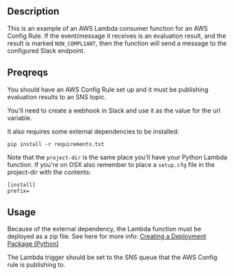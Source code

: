 ## Description

This is an example of an AWS Lambda consumer function for an AWS Config Rule. If the event/message it receives is an evaluation result, and the result is marked `NON_COMPLIANT`, 
then the function will send a message to the configured Slack endpoint. 

## Preqreqs

You should have an AWS Config Rule set up and it must be publishing evaluation results to an SNS topic. 

You'll need to create a webhook in Slack and use it as the value for the url variable.

It also requires some external dependencies to be installed:

```
pip install -r requirements.txt
```

Note that the `project-dir` is the same place you'll have your Python Lambda function. If you're on OSX also remember to place a `setup.cfg` file in the project-dir with the contents:

```
[install]
prefix=
``` 

## Usage

Because of the external dependency, the Lambda function must be deployed as a zip file. See here for more info: [Creating a Deployment Package (Python)](http://docs.aws.amazon.com/lambda/latest/dg/lambda-python-how-to-create-deployment-package.html)

The Lambda trigger should be set to the SNS queue that the AWS Config rule is publishing to. 
